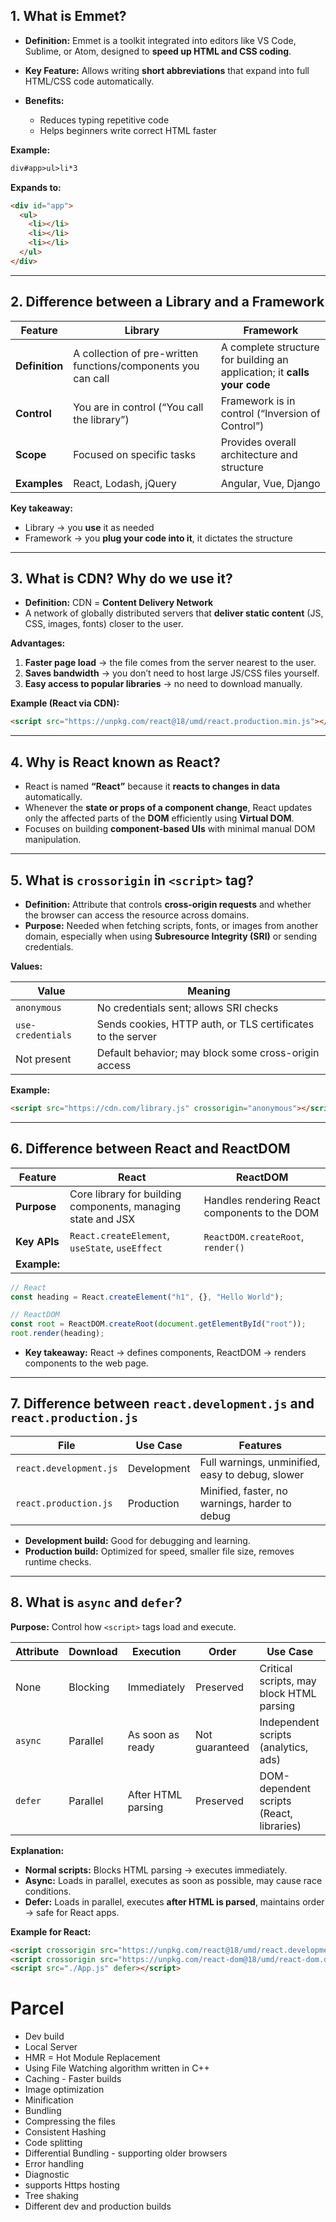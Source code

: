 
## 1. **What is Emmet?**

* **Definition:** Emmet is a toolkit integrated into editors like VS Code, Sublime, or Atom, designed to **speed up HTML and CSS coding**.
* **Key Feature:** Allows writing **short abbreviations** that expand into full HTML/CSS code automatically.
* **Benefits:**

  * Reduces typing repetitive code
  * Helps beginners write correct HTML faster

**Example:**

```html
div#app>ul>li*3
```

**Expands to:**

```html
<div id="app">
  <ul>
    <li></li>
    <li></li>
    <li></li>
  </ul>
</div>
```

---

## 2. **Difference between a Library and a Framework**

| Feature        | Library                                                       | Framework                                                                |
| -------------- | ------------------------------------------------------------- | ------------------------------------------------------------------------ |
| **Definition** | A collection of pre-written functions/components you can call | A complete structure for building an application; it **calls your code** |
| **Control**    | You are in control (“You call the library”)                   | Framework is in control (“Inversion of Control”)                         |
| **Scope**      | Focused on specific tasks                                     | Provides overall architecture and structure                              |
| **Examples**   | React, Lodash, jQuery                                         | Angular, Vue, Django                                                     |

**Key takeaway:**

* Library → you **use** it as needed
* Framework → you **plug your code into it**, it dictates the structure

---

## 3. **What is CDN? Why do we use it?**

* **Definition:** CDN = **Content Delivery Network**
* A network of globally distributed servers that **deliver static content** (JS, CSS, images, fonts) closer to the user.

**Advantages:**

1. **Faster page load** → the file comes from the server nearest to the user.
2. **Saves bandwidth** → you don’t need to host large JS/CSS files yourself.
3. **Easy access to popular libraries** → no need to download manually.

**Example (React via CDN):**

```html
<script src="https://unpkg.com/react@18/umd/react.production.min.js"></script>
```

---

## 4. **Why is React known as React?**

* React is named **“React”** because it **reacts to changes in data** automatically.
* Whenever the **state or props of a component change**, React updates only the affected parts of the **DOM** efficiently using **Virtual DOM**.
* Focuses on building **component-based UIs** with minimal manual DOM manipulation.

---

## 5. **What is `crossorigin` in `<script>` tag?**

* **Definition:** Attribute that controls **cross-origin requests** and whether the browser can access the resource across domains.
* **Purpose:** Needed when fetching scripts, fonts, or images from another domain, especially when using **Subresource Integrity (SRI)** or sending credentials.

**Values:**

| Value             | Meaning                                                     |
| ----------------- | ----------------------------------------------------------- |
| `anonymous`       | No credentials sent; allows SRI checks                      |
| `use-credentials` | Sends cookies, HTTP auth, or TLS certificates to the server |
| Not present       | Default behavior; may block some cross-origin access        |

**Example:**

```html
<script src="https://cdn.com/library.js" crossorigin="anonymous"></script>
```

---

## 6. **Difference between React and ReactDOM**

| Feature      | React                                                        | ReactDOM                                      |
| ------------ | ------------------------------------------------------------ | --------------------------------------------- |
| **Purpose**  | Core library for building components, managing state and JSX | Handles rendering React components to the DOM |
| **Key APIs** | `React.createElement`, `useState`, `useEffect`               | `ReactDOM.createRoot`, `render()`             |
| **Example:** |                                                              |                                               |

```js
// React
const heading = React.createElement("h1", {}, "Hello World");

// ReactDOM
const root = ReactDOM.createRoot(document.getElementById("root"));
root.render(heading);
```

* **Key takeaway:** React → defines components, ReactDOM → renders components to the web page.

---

## 7. **Difference between `react.development.js` and `react.production.js`**

| File                   | Use Case    | Features                                         |
| ---------------------- | ----------- | ------------------------------------------------ |
| `react.development.js` | Development | Full warnings, unminified, easy to debug, slower |
| `react.production.js`  | Production  | Minified, faster, no warnings, harder to debug   |

* **Development build:** Good for debugging and learning.
* **Production build:** Optimized for speed, smaller file size, removes runtime checks.

---

## 8. **What is `async` and `defer`?**

**Purpose:** Control how `<script>` tags load and execute.

| Attribute | Download | Execution          | Order          | Use Case                                 |
| --------- | -------- | ------------------ | -------------- | ---------------------------------------- |
| None      | Blocking | Immediately        | Preserved      | Critical scripts, may block HTML parsing |
| `async`   | Parallel | As soon as ready   | Not guaranteed | Independent scripts (analytics, ads)     |
| `defer`   | Parallel | After HTML parsing | Preserved      | DOM-dependent scripts (React, libraries) |

**Explanation:**

* **Normal scripts:** Blocks HTML parsing → executes immediately.
* **Async:** Loads in parallel, executes as soon as possible, may cause race conditions.
* **Defer:** Loads in parallel, executes **after HTML is parsed**, maintains order → safe for React apps.

**Example for React:**

```html
<script crossorigin src="https://unpkg.com/react@18/umd/react.development.js" defer></script>
<script crossorigin src="https://unpkg.com/react-dom@18/umd/react-dom.development.js" defer></script>
<script src="./App.js" defer></script>
```

# Parcel

- Dev build
- Local Server
- HMR = Hot Module Replacement
- Using File Watching algorithm written in C++
- Caching - Faster builds
- Image optimization
- Minification
- Bundling
- Compressing the files
- Consistent Hashing
- Code splitting
- Differential Bundling - supporting older browsers
- Error handling
- Diagnostic
- supports Https hosting
- Tree shaking
- Different dev and production builds
